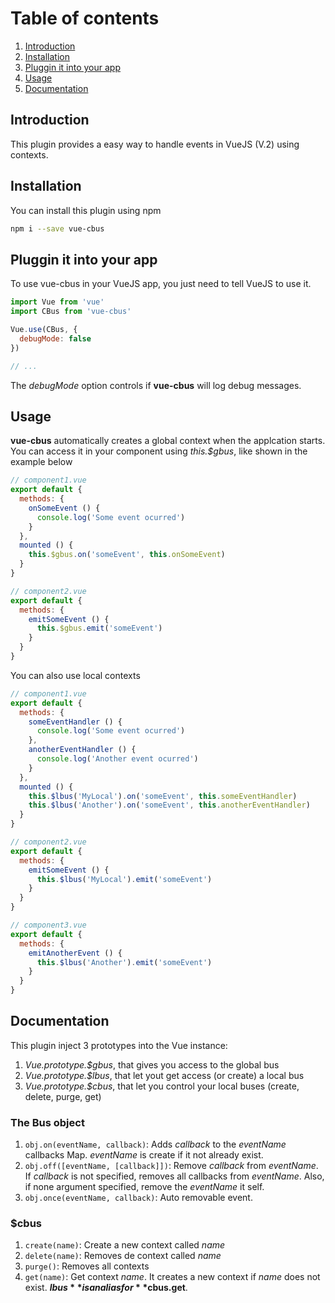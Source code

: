 # Table of contents
1. [Introduction](#intro)
2. [Installation](#install)
3. [Pluggin it into your app](#plugin)
4. [Usage](#usage)
5. [Documentation](#doc)

## <a name="intro">Introduction</a>
This plugin provides a easy way to handle events in VueJS (V.2) using contexts.  

## Installation <a name="install"></a>
You can install this plugin using npm
```sh
npm i --save vue-cbus
```

## <a name="plugin">Pluggin it into your app</a>
To use vue-cbus in your VueJS app, you just need to tell VueJS to use it.
```js
import Vue from 'vue'
import CBus from 'vue-cbus'

Vue.use(CBus, {
  debugMode: false
})

// ...
```
The *debugMode* option controls if **vue-cbus** will log debug messages.

## <a name="usage">Usage</a>
**vue-cbus** automatically creates a global context when the applcation starts.
You can access it in your component using *this.$gbus*, like shown in the example
below

```js
// component1.vue
export default {
  methods: {
    onSomeEvent () {
      console.log('Some event ocurred')
    }
  },
  mounted () {
    this.$gbus.on('someEvent', this.onSomeEvent)
  }
}

// component2.vue
export default {
  methods: {
    emitSomeEvent () {
      this.$gbus.emit('someEvent')
    }
  }
}
```

You can also use local contexts

```js
// component1.vue
export default {
  methods: {
    someEventHandler () {
      console.log('Some event ocurred')
    },
    anotherEventHandler () {
      console.log('Another event ocurred')
    }
  },
  mounted () {
    this.$lbus('MyLocal').on('someEvent', this.someEventHandler)
    this.$lbus('Another').on('someEvent', this.anotherEventHandler)
  }
}

// component2.vue
export default {
  methods: {
    emitSomeEvent () {
      this.$lbus('MyLocal').emit('someEvent')
    }
  }
}

// component3.vue
export default {
  methods: {
    emitAnotherEvent () {
      this.$lbus('Another').emit('someEvent')
    }
  }
}
```

## <a name="doc">Documentation</a>

This plugin inject 3 prototypes into the Vue instance:
1. *Vue.prototype.$gbus*, that gives you access to the global bus
2. *Vue.prototype.$lbus*, that let yout get access (or create) a local bus
3. *Vue.prototype.$cbus*, that let you control your local buses (create, delete, purge, get)

### The Bus object
1. `obj.on(eventName, callback)`:
    Adds *callback* to the *eventName* callbacks Map. *eventName* is create if it not already exist.
2. `obj.off([eventName, [callback]])`:
    Remove *callback* from *eventName*. If *callback* is not specified, removes all callbacks from *eventName*. Also,
    if none argument specified, remove the *eventName* it self.
3. `obj.once(eventName, callback)`:
    Auto removable event.
 
### $cbus
1. `create(name)`:
    Create a new context called *name*
2. `delete(name)`:
    Removes de context called *name*
3. `purge()`:
    Removes all contexts
4. `get(name)`:
    Get context *name*. It creates a new context if *name* does not exist. **$lbus** is an alias for **$cbus.get**.


